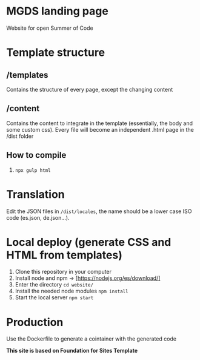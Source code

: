 # MGDS landing page

Website for open Summer of Code

# Template structure

## /templates

Contains the structure of every page, except the changing content

## /content

Contains the content to integrate in the template (essentially, the body and some custom css). Every file will become an independent .html page in the /dist folder

## How to compile

1. ```npx gulp html```


# Translation

Edit the JSON files in `/dist/locales`, the name should be a lower case ISO code (es.json, de.json...).

# Local deploy (generate CSS and HTML from templates)

1. Clone this repository in your computer
2. Install node and npm -> [https://nodejs.org/es/download/]
3. Enter the directory ```cd website/```
4. Install the needed node modules ```npm install```
5. Start the local server ```npm start```

# Production

Use the Dockerfile to generate a cointainer with the generated code



**This site is based on Foundation for Sites Template**
